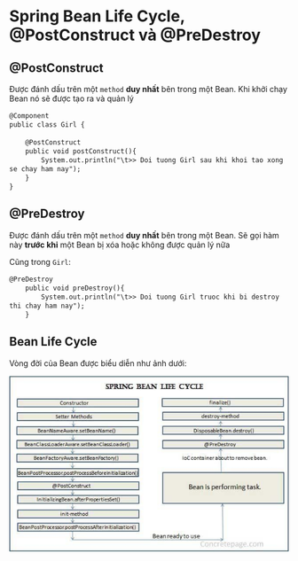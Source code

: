 # Spring Bean Life Cycle, @PostConstruct và @PreDestroy

## @PostConstruct
Được đánh dấu trên một `method` **duy nhất** bên trong một Bean. Khi khởi chạy Bean nó sẽ được tạo ra và quản lý
```
@Component
public class Girl {

    @PostConstruct
    public void postConstruct(){
        System.out.println("\t>> Doi tuong Girl sau khi khoi tao xong se chay ham nay");
    }
}
```

## @PreDestroy
Được đánh dấu trên một `method` **duy nhất** bên trong một Bean. Sẽ gọi hàm này **trước khi** một Bean bị xóa hoặc không được quản lý nữa

Cũng trong `Girl`:
```
@PreDestroy
    public void preDestroy(){
        System.out.println("\t>> Doi tuong Girl truoc khi bi destroy thi chay ham nay");
    }
```

## Bean Life Cycle
Vòng đời của Bean được biểu diễn như ảnh dưới:

<img src="images/BeanLifeCycle.jpg">
